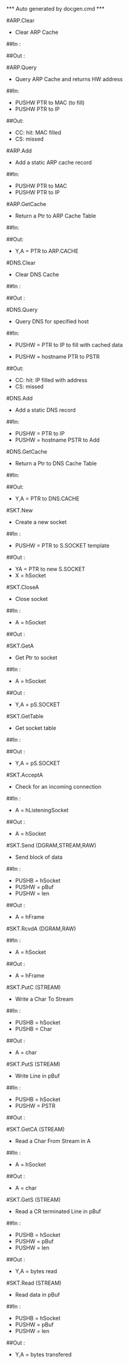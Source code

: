 *** Auto generated by docgen.cmd ***  

#ARP.Clear
+ Clear ARP Cache

##In : 

##Out : 

#ARP.Query
+ Query ARP Cache and returns HW address

##In:
+ PUSHW PTR to MAC (to fill)
+ PUSHW PTR to IP

##Out:
+ CC: hit: MAC filled
+ CS: missed 

#ARP.Add
+ Add a static ARP cache record

##In:
+ PUSHW PTR to MAC
+ PUSHW PTR to IP

#ARP.GetCache
+ Return a Ptr to ARP Cache Table

##In:

##Out:
 + Y,A = PTR to ARP.CACHE

#DNS.Clear
+ Clear DNS Cache

##In : 

##Out : 

#DNS.Query
+ Query DNS for specified host

##In:
 + PUSHW = PTR to IP to fill with cached data
*	PUSHW = hostname PTR to PSTR 

##Out:
 + CC: hit: IP filled with address
 + CS: missed 

#DNS.Add
+ Add a static DNS record

##In:
+ PUSHW = PTR to IP
+ PUSHW = hostname PSTR to Add

#DNS.GetCache
+ Return a Ptr to DNS Cache Table

##In:

##Out:
 + Y,A = PTR to DNS.CACHE

#SKT.New
+ Create a new socket

##In : 
+ PUSHW = PTR to S.SOCKET template

##Out : 
+ YA = PTR to new S.SOCKET
+ X = hSocket

#SKT.CloseA
+ Close socket

##In : 
+ A = hSocket

##Out : 

#SKT.GetA
+ Get Ptr to socket

##In : 
+ A = hSocket

##Out : 
+ Y,A = pS.SOCKET

#SKT.GetTable
+ Get socket table

##In : 

##Out : 
+ Y,A = pS.SOCKET

#SKT.AcceptA
+ Check for an incoming connection

##In : 
+ A = hListeningSocket

##Out : 
+ A = hSocket

#SKT.Send (DGRAM,STREAM,RAW)
+ Send block of data

##In : 
+ PUSHB = hSocket
+ PUSHW = pBuf
+ PUSHW = len

##Out : 
+ A = hFrame

#SKT.RcvdA (DGRAM,RAW)

##In : 
+ A = hSocket

##Out : 
+ A = hFrame

#SKT.PutC (STREAM)
+ Write a Char To Stream

##In : 
+ PUSHB = hSocket
+ PUSHB = Char

##Out : 
+ A = char

#SKT.PutS (STREAM)
+ Write Line in pBuf

##In : 
+ PUSHB = hSocket
+ PUSHW = PSTR

##Out :

#SKT.GetCA (STREAM)
+ Read a Char From Stream in A

##In : 
+ A = hSocket

##Out : 
+ A = char

#SKT.GetS (STREAM)
+ Read a CR terminated Line in pBuf

##In : 
+ PUSHB = hSocket
+ PUSHW = pBuf
+ PUSHW = len

##Out :
+ Y,A = bytes read

#SKT.Read (STREAM)
+ Read data in pBuf

##In : 
+ PUSHB = hSocket
+ PUSHW = pBuf
+ PUSHW = len

##Out :
+ Y,A = bytes transfered
